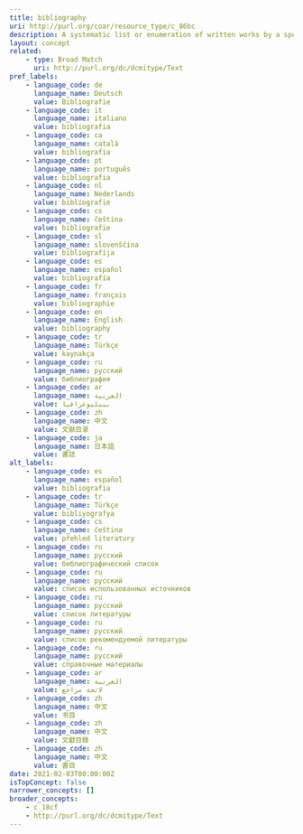 ```yaml
---
title: bibliography
uri: http://purl.org/coar/resource_type/c_86bc
description: A systematic list or enumeration of written works by a specific author or on a given subject.
layout: concept
related:
    - type: Broad Match
      uri: http://purl.org/dc/dcmitype/Text
pref_labels:
    - language_code: de
      language_name: Deutsch
      value: Bibliografie
    - language_code: it
      language_name: italiano
      value: bibliografia
    - language_code: ca
      language_name: català
      value: bibliografia
    - language_code: pt
      language_name: português
      value: bibliografia
    - language_code: nl
      language_name: Nederlands
      value: bibliografie
    - language_code: cs
      language_name: čeština
      value: bibliografie
    - language_code: sl
      language_name: slovenščina
      value: bibliografija
    - language_code: es
      language_name: español
      value: bibliografía
    - language_code: fr
      language_name: français
      value: bibliographie
    - language_code: en
      language_name: English
      value: bibliography
    - language_code: tr
      language_name: Türkçe
      value: kaynakça
    - language_code: ru
      language_name: русский
      value: библиография
    - language_code: ar
      language_name: العربية
      value: بيبليوغرافيا
    - language_code: zh
      language_name: 中文
      value: 文献目录
    - language_code: ja
      language_name: 日本語
      value: 書誌
alt_labels:
    - language_code: es
      language_name: español
      value: bibliografia
    - language_code: tr
      language_name: Türkçe
      value: bibliyografya
    - language_code: cs
      language_name: čeština
      value: přehled literatury
    - language_code: ru
      language_name: русский
      value: библиографический список
    - language_code: ru
      language_name: русский
      value: список использованных источников
    - language_code: ru
      language_name: русский
      value: список литературы
    - language_code: ru
      language_name: русский
      value: список рекомендуемой литературы
    - language_code: ru
      language_name: русский
      value: справочные материалы
    - language_code: ar
      language_name: العربية
      value: لائحة مراجع
    - language_code: zh
      language_name: 中文
      value: 书目
    - language_code: zh
      language_name: 中文
      value: 文獻目錄
    - language_code: zh
      language_name: 中文
      value: 書目
date: 2021-02-03T00:00:00Z
isTopConcept: false
narrower_concepts: []
broader_concepts:
    - c_18cf
    - http://purl.org/dc/dcmitype/Text
---
```


